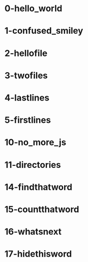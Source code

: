 # 0-hello_world
# 1-confused_smiley
# 2-hellofile
# 3-twofiles
# 4-lastlines
# 5-firstlines
# 10-no_more_js
# 11-directories
# 14-findthatword
# 15-countthatword
# 16-whatsnext
# 17-hidethisword